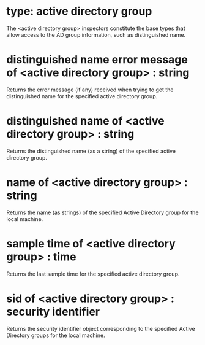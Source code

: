 # type: active directory group

The &lt;active directory group&gt; inspectors constitute the base types that allow access to the AD group information, such as distinguished name.

# distinguished name error message of &lt;active directory group&gt; : string

Returns the error message (if any) received when trying to get the distinguished name for the specified active directory group.

# distinguished name of &lt;active directory group&gt; : string

Returns the distinguished name (as a string) of the specified active directory group.

# name of &lt;active directory group&gt; : string

Returns the name (as strings) of the specified Active Directory group for the local machine.

# sample time of &lt;active directory group&gt; : time

Returns the last sample time for the specified active directory group.

# sid of &lt;active directory group&gt; : security identifier

Returns the security identifier object corresponding to the specified Active Directory groups for the local machine.
